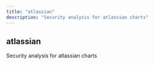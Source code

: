 ```yaml
---
title: "atlassian"
description: "Security analysis for atlassian charts"
---
```


## atlassian

Security analysis for atlassian charts
